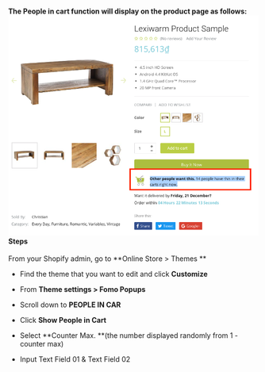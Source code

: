 #### The People in cart function will display on the product page as follows:![](/assets/people-in-cart.png)Steps

From your Shopify admin, go to **Online Store &gt; Themes **

* Find the theme that you want to edit and click **Customize**

* From **Theme settings &gt; Fomo Popups**

* Scroll down to **PEOPLE IN CAR**

* Click  **Show People in Cart**

* Select **Counter Max. **\(the number displayed randomly from 1 - counter max\)

* Input Text Field 01 & Text Field 02




